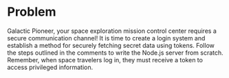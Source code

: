 # Problem
Galactic Pioneer, your space exploration mission control center requires a secure communication channel! It is time to create a login system and establish a method for securely fetching secret data using tokens. Follow the steps outlined in the comments to write the Node.js server from scratch. Remember, when space travelers log in, they must receive a token to access privileged information.
